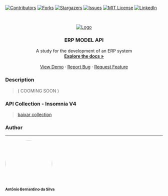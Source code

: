 [![Contributors][contributors-shield]][contributors-url]
[![Forks][forks-shield]][forks-url]
[![Stargazers][stars-shield]][stars-url]
[![Issues][issues-shield]][issues-url]
[![MIT License][license-shield]][license-url]
[![LinkedIn][linkedin-shield]][linkedin-url]

<!-- PROJECT LOGO -->
<br />
<p align="center">
  <a href="https://github.com/Asynnc/ERP-backend">
    <img src="https://i.imgur.com/L2P1ubu.png" alt="Logo">
  </a>

  <h3 align="center">ERP MODEL API</h3>

  <p align="center">
    A study for the development of an ERP system
    <br />
    <a href="https://github.com/Asynnc/ERP-backend/wiki"><strong>Explore the docs »</strong></a>
    <br />
    <br />
    <a href="https://github.com/Asynnc/ERP-backend">View Demo</a>
    ·
    <a href="https://github.com/Asynnc/ERP-backend/issues">Report Bug</a>
    ·
    <a href="https://github.com/Asynnc/ERP-backend/issues">Request Feature</a>
  </p>
</p>

### Description

> ( COOMING SOON )


### API Collection - Insomnia V4

> [baixar collection](https://drive.google.com/file/d/1dK3p0T46ua_jRL8-hpXV410yc6dpOEE8/view?usp=sharing)

<!-- CONTACT -->
### Author
---

<a href="https://dev.to/tonybsilvadev">
 <img style="border-radius: 50%;" src="https://avatars.githubusercontent.com/u/54373473?v=4" width="150px;" alt=""/>
 <br />
 <sub><b>Antônio Bernardino da Silva</b></sub></a> <a href="https://dev.to/tonybsilvadev/" title="Dev.to".> </a>

<!-- MARKDOWN LINKS & IMAGES -->
<!-- https://www.markdownguide.org/basic-syntax/#reference-style-links -->
[contributors-shield]: https://img.shields.io/github/contributors/Asynnc/ERP-backend.svg?style=for-the-badge
[contributors-url]: https://github.com/Asynnc/ERP-backend/graphs/contributors
[forks-shield]: https://img.shields.io/github/forks/Asynnc/ERP-backend.svg?style=for-the-badge
[forks-url]: https://github.com/Asynnc/ERP-backend/network/members
[stars-shield]: https://img.shields.io/github/stars/Asynnc/ERP-backend.svg?style=for-the-badge
[stars-url]: https://github.com/Asynnc/ERP-backend/stargazers
[issues-shield]: https://img.shields.io/github/issues/Asynnc/ERP-backend.svg?style=for-the-badge
[issues-url]: https://github.com/Asynnc/ERP-backend/issues
[license-shield]: https://img.shields.io/github/license/Asynnc/ERP-backend.svg?style=for-the-badge
[license-url]: https://github.com/Asynnc/ERP-backend/blob/master/LICENSE.md
[linkedin-shield]: https://img.shields.io/badge/-LinkedIn-black.svg?style=for-the-badge&logo=linkedin&colorB=555
[linkedin-url]: https://linkedin.com/in/tony-silva/
